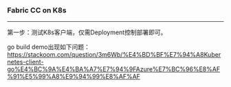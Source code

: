 ### Fabric CC on K8s


----
第一步：测试K8s客户端，仅需Deployment控制部署即可。




go build demo出现如下问题：
https://stackoom.com/question/3m6Wb/%E4%BD%BF%E7%94%A8Kubernetes-client-go%E4%BC%9A%E4%BA%A7%E7%94%9FAzure%E7%BC%96%E8%AF%91%E5%99%A8%E9%94%99%E8%AF%AF